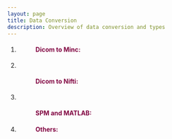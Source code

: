 ```yaml
---
layout: page
title: Data Conversion
description: Overview of data conversion and types
---
```


1. <dl>
   <dd> <h4 style="color:#810541;">Dicom to Minc: </h4></dd>
   </dl>
   
2. <dl> 
   <dd> <h4 style="color:#810541;">Dicom to Nifti: </h4></dd>
   </dl>

3. <dl>  
   <dd> <h4 style="color:#810541;">SPM and MATLAB: </h4></dd>
   </dl>
   
4. <dl>
   <dd> <h4 style="color:#810541;">Others: </h4></dd>   
   </dl>
